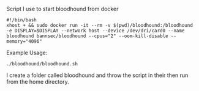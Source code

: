 Script I use to start bloodhound from docker

```
#!/bin/bash
xhost + && sudo docker run -it --rm -v $(pwd)/bloodhound:/bloodhound  -e DISPLAY=$DISPLAY --network host --device /dev/dri/card0 --name bloodhound bannsec/bloodhound --cpus="2" --oom-kill-disable --memory="4096"
```

Example Usage:
```
./bloodhound/bloodhound.sh
```
I create a folder called bloodhound and throw the script in their then run from the home directory.

